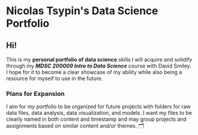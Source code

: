 # Nicolas Tsypin's Data Science Portfolio

## Hi! 

This is my **personal portfolio of data science** skills I will acquire and solidify through my ***MDSC 200009 Intro to Data Science*** course with David Smiley. I hope for it to become a clear showcase of my ability while also being a resource for myself to use in the future.

### Plans for Expansion
I aim for my portfolio to be organized for future projects with folders for raw data files, data analysis, data visualization, and models. 
I want my files to be clearly named in both content and timestamp and may group projects and assignments based on similar content and/or themes. 🗂️
